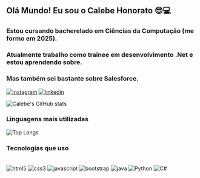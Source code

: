 ## Olá Mundo! Eu sou o Calebe Honorato 😎💻
### Estou cursando bacherelado em Ciências da Computação (me formo em 2025).
### Atualmente trabalho como trainee em desenvolvimento .Net e estou aprendendo sobre.
### Mas também sei bastante sobre Salesforce.

[![instagram](https://img.shields.io/badge/Instagram-8600a1?style=for-the-badge&logo=instagram&logoColor=white)](https://www.instagram.com/lelebe_lebe/)
[![linkedin](https://img.shields.io/badge/LinkedIn-8600a1?style=for-the-badge&logo=linkedin&logoColor=white)](https://www.linkedin.com/in/calebe-honorato-ribeiro-bastos-08912a20b/?original_referer=)

![Calebe's GitHub stats](https://github-readme-stats.vercel.app/api?username=blacklebe&show_icons=true&theme=transparent&bg_color=000&border_color=d500ff&show_icons=true&icon_color=d500ff&title_color=d500ff&text_color=FFF)

### Linguagens mais utilizadas
![Top Langs](https://github-readme-stats-git-masterrstaa-rickstaa.vercel.app/api/top-langs/?username=BlackLebe&bg_color=000&border_color=d500ff&title_color=d500ff&text_color=FFF)


### Tecnologias que uso
<div style="display: incline_block"><br/>
    <img align=center alt="html5" src=https://img.shields.io/badge/HTML5-E34F26?style=for-the-badge&logo=html5&logoColor=white />
    <img align=center alt="css3" src=https://img.shields.io/badge/CSS3-1572B6?style=for-the-badge&logo=css3&logoColor=white  />
    <img align=center alt="javascript" src=https://img.shields.io/badge/JavaScript-F7DF1E?style=for-the-badge&logo=javascript&logoColor=black />
    <img align=center alt="bootstrap" src=https://img.shields.io/badge/Bootstrap-563D7C?style=for-the-badge&logo=bootstrap&logoColor=white />
    <img align=center alt="java" src=https://img.shields.io/badge/Java-ED8B00?style=for-the-badge&logo=openjdk&logoColor=white />
    <img align=center alt="Python" src=https://img.shields.io/badge/Python-14354C?style=for-the-badge&logo=python&logoColor=white />
    <img align=center alt="C#" src=https://img.shields.io/badge/C%23-239120?style=for-the-badge&logo=c-sharp&logoColor=white />
</div>
